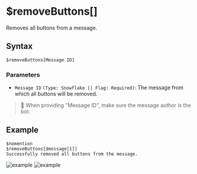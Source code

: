# $removeButtons[]
Removes all buttons from a message.

## Syntax
```
$removeButtons[Message ID]
```

### Parameters 
- `Message ID` `(Type: Snowflake || Flag: Required)`: The message from which all buttons will be removed.

> 📝 When providing "Message ID", make sure the message author is the bot.

## Example
```
$nomention
$removeButtons[$message[1]]
Successfully removed all buttons from the message.
```
![example](https://user-images.githubusercontent.com/111157596/231867111-33a39b32-3d41-469f-802e-c8fe0eb360c9.png)
![example](https://user-images.githubusercontent.com/111157596/231867140-4e9a4917-4787-4caf-9aa6-9a4e88d51c95.png)
